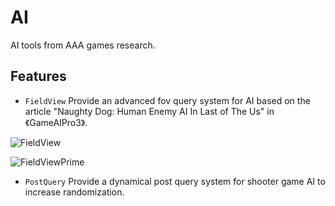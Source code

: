 # AI

AI tools from AAA games research. 

## Features

- `FieldView` Provide an advanced fov query system for AI based on the article "Naughty Dog: Human Enemy AI In Last of The Us" in 《GameAIPro3》.

![FieldView](./Images/fov.png)

![FieldViewPrime](./Images/fov-prime.gif)

- `PostQuery` Provide a dynamical post query system for shooter game AI to increase randomization.